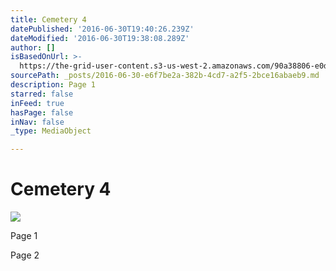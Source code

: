 ```yaml
---
title: Cemetery 4
datePublished: '2016-06-30T19:40:26.239Z'
dateModified: '2016-06-30T19:38:08.289Z'
author: []
isBasedOnUrl: >-
  https://the-grid-user-content.s3-us-west-2.amazonaws.com/90a38806-e0d2-48ca-a6b2-5b5864d0bd5b.jpg
sourcePath: _posts/2016-06-30-e6f7be2a-382b-4cd7-a2f5-2bce16abaeb9.md
description: Page 1
starred: false
inFeed: true
hasPage: false
inNav: false
_type: MediaObject

---
```

# Cemetery 4
![](https://the-grid-user-content.s3-us-west-2.amazonaws.com/90a38806-e0d2-48ca-a6b2-5b5864d0bd5b.jpg)

Page 1

Page 2
